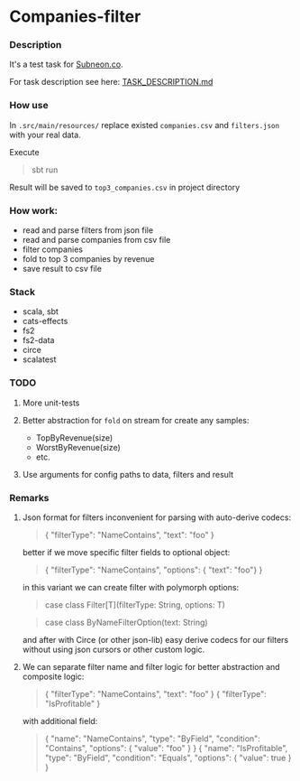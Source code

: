 Companies-filter
=============

### Description

It's a test task for [Subneon.co](https://subneon.co/).

For task description see here: [TASK_DESCRIPTION.md](https://github.com/shadowsmind/company-filter/blob/master/docs/TASK_DESCRIPTION.md)

### How use

In `.src/main/resources/` replace existed `companies.csv` and `filters.json` with your real data.

Execute
> sbt run

Result will be saved to `top3_companies.csv` in project directory

### How work:

- read and parse filters from json file
- read and parse companies from csv file
- filter companies
- fold to top 3 companies by revenue
- save result to csv file

### Stack
- scala, sbt
- cats-effects
- fs2
- fs2-data
- circe
- scalatest

### TODO

1. More unit-tests

2. Better abstraction for `fold` on stream for create any samples:
   - TopByRevenue(size)
   - WorstByRevenue(size)
   - etc.

3. Use arguments for config paths to data, filters and result

### Remarks

1. Json format for filters inconvenient for parsing with auto-derive codecs:

    > { "filterType": "NameContains", "text": "foo" }
    
    better if we move specific filter fields to optional object:
    
    > { "filterType": "NameContains", "options": { "text": "foo"}  }
   
    in this variant we can create filter with polymorph options:
    
    > case class Filter[T](filterType: String, options: T)
    
    > case class ByNameFilterOption(text: String)
   
    and after with Circe (or other json-lib) easy derive codecs for our filters without using json cursors or other custom logic.


2. We can separate filter name and filter logic for better abstraction and composite logic:
    
    > { "filterType": "NameContains", "text": "foo" }
    > { "filterType": "IsProfitable" }
    
    with additional field:
    > { "name": "NameContains", "type": "ByField", "condition": "Contains", "options": { "value": "foo" } }
    > { "name": "IsProfitable", "type": "ByField", "condition": "Equals", "options": { "value": true } }